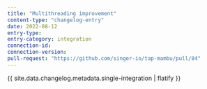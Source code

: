 ```yaml
---
title: "Multithreading improvement"
content-type: "changelog-entry"
date: 2022-08-12
entry-type: 
entry-category: integration
connection-id: 
connection-version: 
pull-request: "https://github.com/singer-io/tap-mambu/pull/84"
---
```

{{ site.data.changelog.metadata.single-integration | flatify }}